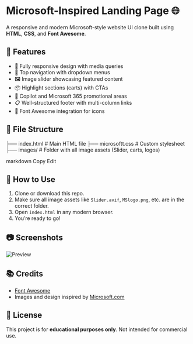 # Microsoft-Inspired Landing Page 🌐

A responsive and modern Microsoft-style website UI clone built using **HTML**, **CSS**, and **Font Awesome**.

## 🌟 Features

- 📱 Fully responsive design with media queries
- 🧭 Top navigation with dropdown menus
- 🖼️ Image slider showcasing featured content
- 📦 Highlight sections (carts) with CTAs
- 🧠 Copilot and Microsoft 365 promotional areas
- 📋 Well-structured footer with multi-column links
- 🎨 Font Awesome integration for icons

## 📁 File Structure

├── index.html # Main HTML file
├── microsoftt.css # Custom stylesheet
├── images/ # Folder with all image assets (Slider, carts, logos)

markdown
Copy
Edit

## 🔧 How to Use

1. Clone or download this repo.
2. Make sure all image assets like `Slider.avif`, `MSlogo.png`, etc. are in the correct folder.
3. Open `index.html` in any modern browser.
4. You’re ready to go!

## 📷 Screenshots

![Preview](https://i.postimg.cc/s1F7PrsG/Chat-GPT-Image-Jun-14-2025-08-02-24-PM.png)

## 📚 Credits

- [Font Awesome](https://fontawesome.com/)
- Images and design inspired by [Microsoft.com](https://www.microsoft.com/)

## 📄 License

This project is for **educational purposes only**. Not intended for commercial use.
